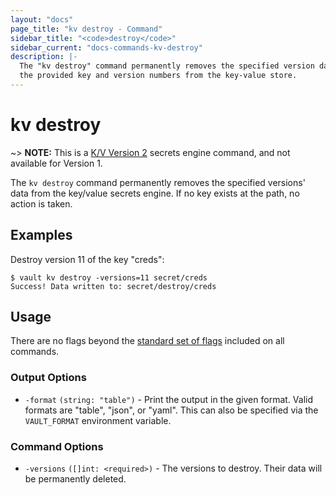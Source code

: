 ```yaml
---
layout: "docs"
page_title: "kv destroy - Command"
sidebar_title: "<code>destroy</code>"
sidebar_current: "docs-commands-kv-destroy"
description: |-
  The "kv destroy" command permanently removes the specified version data for
  the provided key and version numbers from the key-value store.
---
```


# kv destroy

~> **NOTE:** This is a [K/V Version 2](/docs/secrets/kv/kv-v2.html) secrets
engine command, and not available for Version 1.

The `kv destroy` command permanently removes the specified versions' data
from the key/value secrets engine. If no key exists at the path, no action is
taken.


## Examples

Destroy version 11 of the key "creds":

```text
$ vault kv destroy -versions=11 secret/creds
Success! Data written to: secret/destroy/creds
```

## Usage

There are no flags beyond the [standard set of flags](/docs/commands/index.html)
included on all commands.

### Output Options

- `-format` `(string: "table")` - Print the output in the given format. Valid
  formats are "table", "json", or "yaml". This can also be specified via the
  `VAULT_FORMAT` environment variable.

### Command Options

- `-versions` `([]int: <required>)` - The versions to destroy. Their data will
be permanently deleted.
